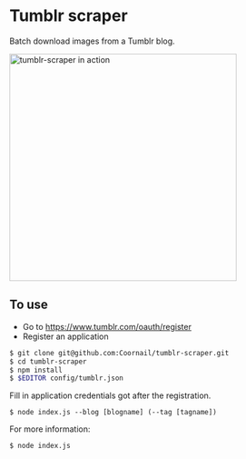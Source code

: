 Tumblr scraper
==============
Batch download images from a Tumblr blog.

<img src="https://i.imgur.com/n4Ep1c3.png" alt="tumblr-scraper in action" width="400px" />

To use
------
* Go to https://www.tumblr.com/oauth/register
* Register an application

```sh
$ git clone git@github.com:Coornail/tumblr-scraper.git
$ cd tumblr-scraper
$ npm install
$ $EDITOR config/tumblr.json
```
Fill in application credentials got after the registration.

```
$ node index.js --blog [blogname] (--tag [tagname])
```

For more information:
```sh
$ node index.js
```
